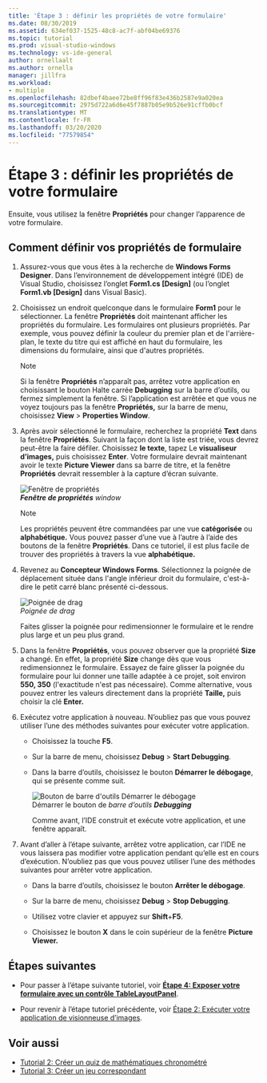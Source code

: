 ```yaml
---
title: 'Étape 3 : définir les propriétés de votre formulaire'
ms.date: 08/30/2019
ms.assetid: 634ef037-1525-48c8-ac7f-abf04be69376
ms.topic: tutorial
ms.prod: visual-studio-windows
ms.technology: vs-ide-general
author: ornellaalt
ms.author: ornella
manager: jillfra
ms.workload:
- multiple
ms.openlocfilehash: 82dbef4baee72be8ff96f83e436b2587e9a020ea
ms.sourcegitcommit: 2975d722a6d6e45f7887b05e9b526e91cffb0bcf
ms.translationtype: MT
ms.contentlocale: fr-FR
ms.lasthandoff: 03/20/2020
ms.locfileid: "77579854"
---
```

# <a name="step-3-set-your-form-properties"></a>Étape 3 : définir les propriétés de votre formulaire

Ensuite, vous utilisez la fenêtre **Propriétés** pour changer l’apparence de votre formulaire.

## <a name="how-to-set-your-form-properties"></a>Comment définir vos propriétés de formulaire

1. Assurez-vous que vous êtes à la recherche de **Windows Forms Designer**. Dans l’environnement de développement intégré (IDE) de Visual Studio, choisissez l’onglet **Form1.cs [Design]** (ou l’onglet **Form1.vb [Design]** dans Visual Basic).

1. Choisissez un endroit quelconque dans le formulaire **Form1** pour le sélectionner. La fenêtre **Propriétés** doit maintenant afficher les propriétés du formulaire. Les formulaires ont plusieurs propriétés. Par exemple, vous pouvez définir la couleur du premier plan et de l'arrière-plan, le texte du titre qui est affiché en haut du formulaire, les dimensions du formulaire, ainsi que d'autres propriétés.

   > [!NOTE]
   > Si la fenêtre **Propriétés** n’apparaît pas, arrêtez votre application en choisissant le bouton Halte carrée **Debugging** sur la barre d’outils, ou fermez simplement la fenêtre. Si l’application est arrêtée et que vous ne voyez toujours pas la fenêtre **Propriétés,** sur la barre de menu, choisissez **View** > **Properties Window**.

1. Après avoir sélectionné le formulaire, recherchez la propriété **Text** dans la fenêtre **Propriétés**. Suivant la façon dont la liste est triée, vous devrez peut-être la faire défiler. Choisissez **le texte**, tapez Le **visualiseur d’images,** puis choisissez **Enter**.  Votre formulaire devrait maintenant avoir le texte **Picture Viewer** dans sa barre de titre, et la fenêtre **Propriétés** devrait ressembler à la capture d’écran suivante.

    ![Fenêtre de propriétés](../ide/media/express_edittextproperty.png)<br>
   ***Fenêtre de propriétés*** *window*

   > [!NOTE]
   > Les propriétés peuvent être commandées par une vue **catégorisée** ou **alphabétique.** Vous pouvez passer d’une vue à l’autre à l’aide des boutons de la fenêtre **Propriétés**. Dans ce tutoriel, il est plus facile de trouver des propriétés à travers la vue **alphabétique.**

1. Revenez au **Concepteur Windows Forms**. Sélectionnez la poignée de déplacement située dans l'angle inférieur droit du formulaire, c'est-à-dire le petit carré blanc présenté ci-dessous.

    ![Poignée de drag](../ide/media/express_bottomrt_drag.png)<br>
   *Poignée de drag*

    Faites glisser la poignée pour redimensionner le formulaire et le rendre plus large et un peu plus grand.

1. Dans la fenêtre **Propriétés**, vous pouvez observer que la propriété **Size** a changé. En effet, la propriété **Size** change dès que vous redimensionnez le formulaire. Essayez de faire glisser la poignée du formulaire pour lui donner une taille adaptée à ce projet, soit environ **550, 350** (l'exactitude n'est pas nécessaire). Comme alternative, vous pouvez entrer les valeurs directement dans la propriété **Taille,** puis choisir la clé **Enter.**

1. Exécutez votre application à nouveau. N’oubliez pas que vous pouvez utiliser l’une des méthodes suivantes pour exécuter votre application.

   - Choisissez la touche **F5**.

   - Sur la barre de menu, choisissez **Debug** > **Start Debugging**.

   - Dans la barre d’outils, choisissez le bouton **Démarrer le débogage**, qui se présente comme suit.

      ![Bouton de barre d'outils Démarrer le débogage](../ide/media/express_icondebug.png)<br>
     Démarrer le bouton de *barre d’outils* ***Debugging***

     Comme avant, l’IDE construit et exécute votre application, et une fenêtre apparaît.

1. Avant d’aller à l’étape suivante, arrêtez votre application, car l’IDE ne vous laissera pas modifier votre application pendant qu’elle est en cours d’exécution. N’oubliez pas que vous pouvez utiliser l’une des méthodes suivantes pour arrêter votre application.

   - Dans la barre d’outils, choisissez le bouton **Arrêter le débogage**.

   - Sur la barre de menu, choisissez **Debug** > **Stop Debugging**.

   - Utilisez votre clavier et appuyez sur **Shift**+**F5**.

   - Choisissez le bouton **X** dans le coin supérieur de la fenêtre **Picture Viewer.**

## <a name="next-steps"></a>Étapes suivantes

* Pour passer à l’étape suivante tutoriel, voir **[Étape 4: Exposer votre formulaire avec un contrôle TableLayoutPanel](../ide/step-4-lay-out-your-form-with-a-tablelayoutpanel-control.md)**.

* Pour revenir à l’étape tutoriel précédente, voir [Étape 2: Exécuter votre application de visionneuse d’images](../ide/step-2-run-your-program.md).

## <a name="see-also"></a>Voir aussi

* [Tutorial 2: Créer un quiz de mathématiques chronométré](tutorial-2-create-a-timed-math-quiz.md)
* [Tutorial 3: Créer un jeu correspondant](tutorial-3-create-a-matching-game.md)
